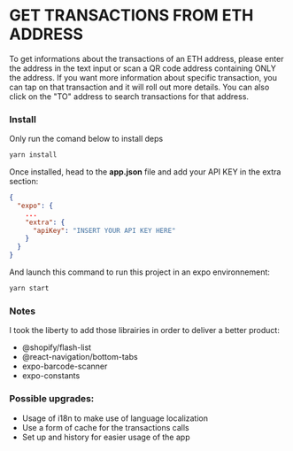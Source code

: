 # GET TRANSACTIONS FROM ETH ADDRESS
To get informations about the transactions of an ETH address, please enter the address in the text input or scan a QR code address containing ONLY the address. If you want more information about specific transaction, you can tap on that transaction and it will roll out more details. You can also click on the "TO" address to search transactions for that address.


### Install
Only run the comand below to install deps
```bash
yarn install
```

Once installed, head to the **app.json** file and add your API KEY in the extra section:
```JSON
{
  "expo": {
    ...
    "extra": {
      "apiKey": "INSERT YOUR API KEY HERE"
    }
  }
}
```

And launch this command to run this project in an expo environnement:
```bash
yarn start
```
### Notes
I took the liberty to add those librairies in order to deliver a better product:
- @shopify/flash-list
- @react-navigation/bottom-tabs
- expo-barcode-scanner
- expo-constants
### Possible upgrades:
- Usage of i18n to make use of language localization
- Use a form of cache for the transactions calls
- Set up and history for easier usage of the app